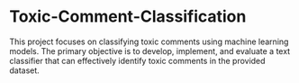 # Toxic-Comment-Classification
This project focuses on classifying toxic comments using machine learning models. The primary objective is to develop, implement, and evaluate a text classifier that can effectively identify toxic comments in the provided dataset.
